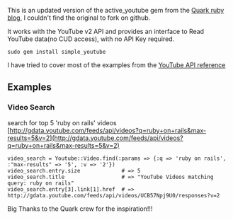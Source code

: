This is an updated version of the active_youtube gem from the [Quark ruby blog](http://www.quarkruby.com/2008/2/12/active-youtube), I couldn't find the original to fork on github.

It works with the YouTube v2 API and provides an interface to Read YouTube data(no CUD access), with no API Key required.

`sudo gem install simple_youtube`

I have tried to cover most of the examples from the [YouTube API reference](http://code.google.com/apis/youtube/2.0/reference.html)

## Examples

### Video Search

search for top 5 'ruby on rails' videos
[http://gdata.youtube.com/feeds/api/videos?q=ruby+on+rails&max-results=5&v=2](http://gdata.youtube.com/feeds/api/videos?q=ruby+on+rails&max-results=5&v=2)

    video_search = Youtube::Video.find(:params => {:q => 'ruby on rails', :"max-results" => '5', :v => '2'})
    video_search.entry.size             # => 5
    video_search.title                  # => "YouTube Videos matching query: ruby on rails"
    video_search.entry[3].link[1].href  # => http://gdata.youtube.com/feeds/api/videos/UCB57Npj9U0/responses?v=2




Big Thanks to the Quark crew for the inspiration!!!



